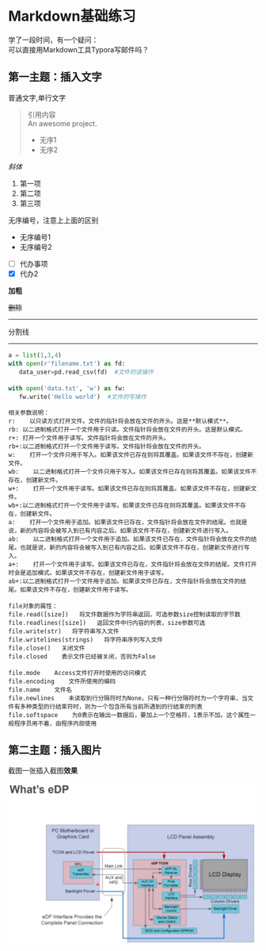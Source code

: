 # Markdown基础练习
学了一段时间，有一个疑问：   
可以直接用Markdown工具Typora写邮件吗？   
## 第一主题：插入文字

普通文字,单行文字

> 引用内容  
> An awesome project. 
> + 无序1
> + 无序2

*斜体*

1. 第一项
2. 第二项
3. 第三项

无序编号，注意上上面的区别

* 无序编号1
* 无序编号2

- [ ] 代办事项
- [x] 代办2

**加粗**

~~删除~~

***

分割线

***

```python
a = list(1,3,4)
with open(r'filename.txt') as fd:
   data_user=pd.read_csv(fd)  #文件的读操作

with open('data.txt', 'w') as fw:
   fw.write('Hello world')  #文件的写操作
```
```
相关参数说明：
r:    以只读方式打开文件。文件的指针将会放在文件的开头。这是**默认模式**。
rb: 以二进制格式打开一个文件用于只读。文件指针将会放在文件的开头。这是默认模式。
r+: 打开一个文件用于读写。文件指针将会放在文件的开头。
rb+:以二进制格式打开一个文件用于读写。文件指针将会放在文件的开头。
w:    打开一个文件只用于写入。如果该文件已存在则将其覆盖。如果该文件不存在，创建新文件。
wb:    以二进制格式打开一个文件只用于写入。如果该文件已存在则将其覆盖。如果该文件不存在，创建新文件。
w+:    打开一个文件用于读写。如果该文件已存在则将其覆盖。如果该文件不存在，创建新文件。
wb+:以二进制格式打开一个文件用于读写。如果该文件已存在则将其覆盖。如果该文件不存在，创建新文件。
a:    打开一个文件用于追加。如果该文件已存在，文件指针将会放在文件的结尾。也就是说，新的内容将会被写入到已有内容之后。如果该文件不存在，创建新文件进行写入。
ab:    以二进制格式打开一个文件用于追加。如果该文件已存在，文件指针将会放在文件的结尾。也就是说，新的内容将会被写入到已有内容之后。如果该文件不存在，创建新文件进行写入。
a+:    打开一个文件用于读写。如果该文件已存在，文件指针将会放在文件的结尾。文件打开时会是追加模式。如果该文件不存在，创建新文件用于读写。
ab+:以二进制格式打开一个文件用于追加。如果该文件已存在，文件指针将会放在文件的结尾。如果该文件不存在，创建新文件用于读写。

file对象的属性：
file.read([size])   将文件数据作为字符串返回，可选参数size控制读取的字节数
file.readlines([size])   返回文件中行内容的列表，size参数可选
file.write(str)   将字符串写入文件
file.writelines(strings)   将字符串序列写入文件
file.close()   关闭文件
file.closed    表示文件已经被关闭，否则为False

file.mode    Access文件打开时使用的访问模式
file.encoding    文件所使用的编码
file.name    文件名
file.newlines    未读取到行分隔符时为None，只有一种行分隔符时为一个字符串，当文件有多种类型的行结束符时，则为一个包含所有当前所遇到的行结束的列表
file.softspace    为0表示在输出一数据后，要加上一个空格符，1表示不加。这个属性一般程序员用不着，由程序内部使用
```

## 第二主题：插入图片

截图一张插入截图**效果**

![eDP图片](./eDP.png)


